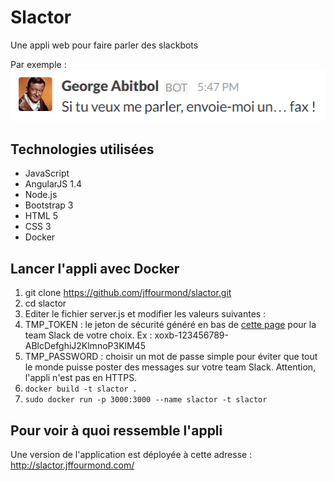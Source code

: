 # Slactor
Une appli web pour faire parler des slackbots

Par exemple : 
![George Abitbol : Si tu veux me parler, envoie-moi un... fax !](img/george.png)

## Technologies utilisées
 
* JavaScript
* AngularJS 1.4
* Node.js
* Bootstrap 3
* HTML 5
* CSS 3
* Docker

## Lancer l'appli avec Docker 

1. git clone https://github.com/jffourmond/slactor.git
2. cd slactor
3. Editer le fichier server.js et modifier les valeurs suivantes : 
  1. TMP_TOKEN : le jeton de sécurité généré en bas de [cette page](https://api.slack.com/web) pour la team Slack de votre choix. Ex : xoxb-123456789-ABlcDefghiJ2KlmnoP3KlM45
  2. TMP_PASSWORD : choisir un mot de passe simple pour éviter que tout le monde puisse poster des messages sur votre team Slack. Attention, l'appli n'est pas en HTTPS.
4. `docker build -t slactor .`
5. `sudo docker run -p 3000:3000 --name slactor -t slactor`

## Pour voir à quoi ressemble l'appli

Une version de l'application est déployée à cette adresse : http://slactor.jffourmond.com/